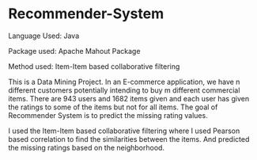 # Recommender-System

Language Used: Java

Package used: Apache Mahout Package

Method used: Item-Item based collaborative filtering


This is a Data Mining Project. In an E-commerce application, we have n different customers potentially intending to buy m different commercial items. There are 943 users and 1682 items given and each user has given the ratings to some of the items but not for all items. 
The goal of Recommender System is to predict the missing rating values.

I used the Item-Item based collaborative filtering where I used Pearson based correlation to find the similarities between the items. And predicted the missing ratings based on the neighborhood. 
